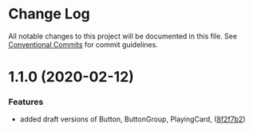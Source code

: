 # Change Log

All notable changes to this project will be documented in this file.
See [Conventional Commits](https://conventionalcommits.org) for commit guidelines.

# 1.1.0 (2020-02-12)


### Features

* added draft versions of Button, ButtonGroup, PlayingCard, ([8f2f7b2](http://134.209.96.47:4873/-/web/detail/@eldo/buttongroup/commits/8f2f7b2f3d662fb86ca23758ceaf3493e0d0e55b))
